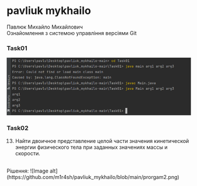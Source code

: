 # pavliuk mykhailo
Павлюк Михайло Михайлович 
<br/>
Ознайомлення з системою управління версіями Git
<br/>
### Task01

![Image alt](https://github.com/m1r4sh/pavliuk_mykhailo/blob/main/progrram.png)
### Task02
13. Найти двоичное представление целой части значения кинетической энергии физического тела при заданных значениях массы и скорости.
<br/>
Рішення:
![Image alt](https://github.com/m1r4sh/pavliuk_mykhailo/blob/main/prorgam2.png)

